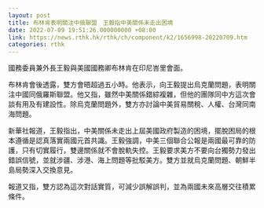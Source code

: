 ```yaml
---
layout: post
title: 布林肯表明關注中俄聯盟　王毅指中美關係未走出困境
date: 2022-07-09 19:51:26.000000000 +08:00
link: https://news.rthk.hk/rthk/ch/component/k2/1656998-20220709.htm
categories: rthk
---
```


國務委員兼外長王毅與美國國務卿布林肯在印尼峇里會面。

布林肯會後透露，雙方會晤超過五小時。他表示，向王毅提出烏克蘭問題，表明關注中國同俄羅斯聯盟。他又指，雖然中美關係錯綜複雜，但他的團隊同中方這次會談有用及有建設性。除烏克蘭問題外，雙方亦討論中美貿易關稅、人權、台灣同南海問題。

新華社報道，王毅指出，中美關係未走出上屆美國政府製造的困境，擺脫困局的根本遵循是認真落實兩國元首共識。王毅強調，中美三個聯合公報是兩國最可靠的防護，只有切實履行，雙邊關係就不會脫軌失控。王毅要求美方不要向台獨勢力發出錯誤信號，並就涉疆、涉港、海上問題等批駁美方。雙方並就烏克蘭問題、朝鮮半島局勢深入交換意見。

報道又指，雙方認為這次對話實質，可減少誤解誤判，並為兩國未來高層交往積累條件。
